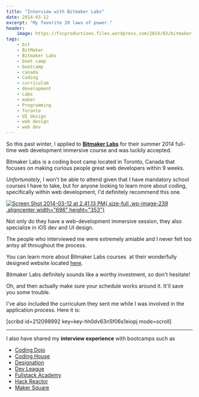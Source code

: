 ```yaml
---
title: "Interview with Bitmaker Labs"
date: 2014-03-12
excerpt: "My favorite 20 laws of power."
header:
    image: https://fvcproductions.files.wordpress.com/2014/03/bitmaker-banner.png?w=1024&h=435&crop=1
tags:
    - bit
    - BitMaker
    - Bitmaker Labs
    - boot camp
    - bootcamp
    - canada
    - Coding
    - curriculum
    - development
    - Labs
    - maker
    - Programming
    - Toronto
    - UI design
    - web design
    - web dev
---
```


So this past winter, I applied to [**Bitmaker
Labs**](http://bitmakerlabs.com "BitmakerLabs") for their summer 2014
full-time web development immersive course and was luckily accepted.

Bitmaker Labs is a coding boot camp located in Toronto, Canada that
focuses on making curious people great web developers within 9 weeks.

*Unfortunately*, I won't be able to attend given that I have mandatory
school courses I have to take, but for anyone looking to learn more
about coding, specifically within web development, I'd definitely
recommend this one.

[![Screen Shot 2014-03-12 at 2.41.13
PM](http://fvcproductions.files.wordpress.com/2014/03/screen-shot-2014-03-12-at-2-41-13-pm.png){.size-full
.wp-image-239 .aligncenter width="696"
height="353"}](http://fvcproductions.files.wordpress.com/2014/03/screen-shot-2014-03-12-at-2-41-13-pm.png)

Not only do they have a web-development immersive session, they also
specialize in iOS dev and UI design.

The people who interviewed me were extremely amiable and I never felt
too antsy all throughout the process.

You can learn more about Bitmaker Labs courses  at their wonderfully
designed website located
[here](http://bitmakerlabs.com/courses/ "Bitmaker Lab Courses").

Bitmaker Labs definitely sounds like a worthy investment, so don't
hesitate!

Oh, and then actually make sure your schedule works around it. It'll
save you some trouble.

I've also included the curriculum they sent me while I was involved in
the application process. Here it is:

\[scribd id=212098992 key=key-hh0dv63n5f06s1eiopj mode=scroll\]

------------------------------------------------------------------------

I also have shared my **interview experience** with bootcamps such as

-   [Coding
    Dojo](http://fvcproductions.com/2015/01/06/interview-coding-dojo/ "Interview with Coding Dojo 🍜")
-   [Coding
    House](http://fvcproductions.com/2015/01/06/coding-house-interview/ "Interview with Coding House 🏠")
-   [Designation](http://fvcproductions.com/2015/01/06/interview-with-designation/ "Interview with Designation 🎨")
-   [Dev
    League](http://fvcproductions.com/2015/01/06/experience-with-devleague/ "My Experience With DevLeague 💻")
-   [Fullstack
    Academy](http://fvcproductions.com/2014/12/28/my-experience-with-fullstack-academy-of-code/ "My Experience with Fullstack Academy of Code 💻")
-   [Hack
    Reactor](http://fvcproductions.com/2015/01/05/questioning-hack-reactor/ "Questioning Hack Reactor 🔑")
-   [Maker
    Square](http://fvcproductions.com/2015/01/14/my-experience-with-makersquare-%f0%9f%92/ "My Experience with MakerSquare 💻")
